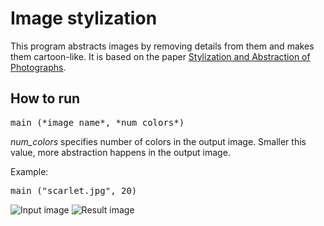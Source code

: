 # Image stylization

This program abstracts images by removing details from them and makes them cartoon-like. It is based on the paper [Stylization and Abstraction of Photographs](https://www.cs.rutgers.edu/~decarlo/pubs/sg02.pdf).

## How to run

<pre>
main (*image_name*, *num_colors*)
</pre>

*num_colors* specifies number of colors in the output image. Smaller this value, more abstraction happens in the output image.

Example:

<pre>
main ("scarlet.jpg", 20)
</pre>

![Input image](https://raw.github.com/koderok/image-stylize/master/scarlet.jpg)
![Result image](https://raw.github.com/koderok/image-stylize/master/scarlet-result.jpg)

